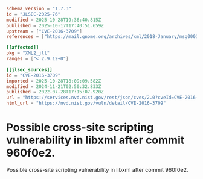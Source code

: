 ```toml
schema_version = "1.7.3"
id = "JLSEC-2025-76"
modified = 2025-10-28T19:36:40.815Z
published = 2025-10-17T17:40:51.659Z
upstream = ["CVE-2016-3709"]
references = ["https://mail.gnome.org/archives/xml/2018-January/msg00010.html", "https://mail.gnome.org/archives/xml/2018-January/msg00010.html"]

[[affected]]
pkg = "XML2_jll"
ranges = ["< 2.9.12+0"]

[[jlsec_sources]]
id = "CVE-2016-3709"
imported = 2025-10-28T18:09:09.582Z
modified = 2024-11-21T02:50:32.833Z
published = 2022-07-28T17:15:07.920Z
url = "https://services.nvd.nist.gov/rest/json/cves/2.0?cveId=CVE-2016-3709"
html_url = "https://nvd.nist.gov/vuln/detail/CVE-2016-3709"
```

# Possible cross-site scripting vulnerability in libxml after commit 960f0e2.

Possible cross-site scripting vulnerability in libxml after commit 960f0e2.

